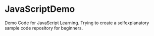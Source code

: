 # JavaScriptDemo

Demo Code for JavaScript Learning. Trying to create a selfexplanatory sample code repository for beginners.